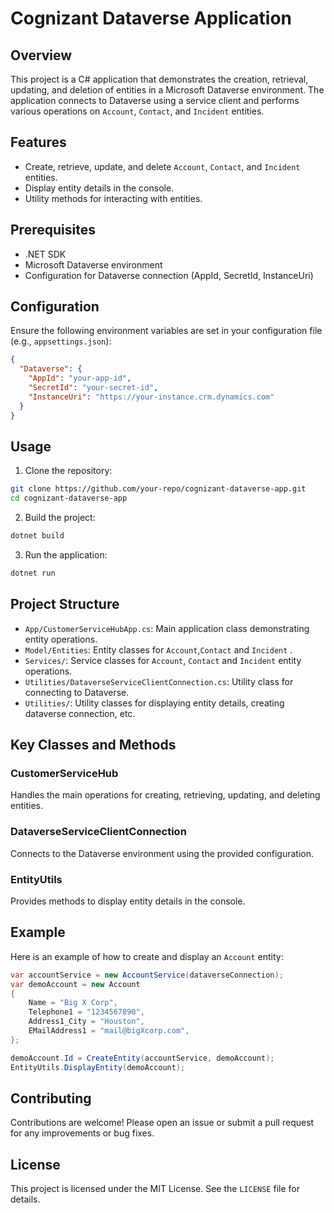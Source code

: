 # Cognizant Dataverse Application

## Overview

This project is a C# application that demonstrates the creation, retrieval, updating, and deletion of entities in a Microsoft Dataverse environment. The application connects to Dataverse using a service client and performs various operations on `Account`, `Contact`, and `Incident` entities.

## Features

- Create, retrieve, update, and delete `Account`, `Contact`, and `Incident` entities.
- Display entity details in the console.
- Utility methods for interacting with entities.

## Prerequisites

- .NET SDK
- Microsoft Dataverse environment
- Configuration for Dataverse connection (AppId, SecretId, InstanceUri)

## Configuration

Ensure the following environment variables are set in your configuration file (e.g., `appsettings.json`):

```json
{
  "Dataverse": {
    "AppId": "your-app-id",
    "SecretId": "your-secret-id",
    "InstanceUri": "https://your-instance.crm.dynamics.com"
  }
}
```

## Usage

1. Clone the repository:

```sh
git clone https://github.com/your-repo/cognizant-dataverse-app.git
cd cognizant-dataverse-app
```

2. Build the project:

```sh
dotnet build
```

3. Run the application:

```sh
dotnet run
```

## Project Structure

- `App/CustomerServiceHubApp.cs`: Main application class demonstrating entity operations.
- `Model/Entities`: Entity classes for `Account`,`Contact` and `Incident` .
- `Services/`: Service classes for `Account`, `Contact` and `Incident` entity operations.
- `Utilities/DataverseServiceClientConnection.cs`: Utility class for connecting to Dataverse.
- `Utilities/`: Utility classes for displaying entity details, creating dataverse connection, etc.

## Key Classes and Methods

### CustomerServiceHub

Handles the main operations for creating, retrieving, updating, and deleting entities.

### DataverseServiceClientConnection

Connects to the Dataverse environment using the provided configuration.

### EntityUtils

Provides methods to display entity details in the console.

## Example

Here is an example of how to create and display an `Account` entity:

```csharp
var accountService = new AccountService(dataverseConnection);
var demoAccount = new Account
{
    Name = "Big X Corp",
    Telephone1 = "1234567890",
    Address1_City = "Houston",
    EMailAddress1 = "mail@bigXcorp.com",
};

demoAccount.Id = CreateEntity(accountService, demoAccount);
EntityUtils.DisplayEntity(demoAccount);
```

## Contributing

Contributions are welcome! Please open an issue or submit a pull request for any improvements or bug fixes.

## License

This project is licensed under the MIT License. See the `LICENSE` file for details.